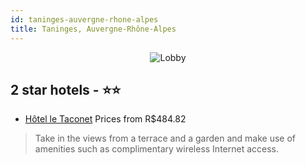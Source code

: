 ```yaml
---
id: taninges-auvergne-rhone-alpes
title: Taninges, Auvergne-Rhône-Alpes
---
```


<center><img src="https://i.travelapi.com/hotels/17000000/16720000/16710600/16710569/aa5403b4_z.jpg" alt="Lobby" /></center>


##  2 star hotels - ⭐️⭐️

-    [Hôtel le Taconet](https://us.hurb.com/hotels/taninges/hotel-le-taconet-JNP-JP02144N?cmp=18055) Prices from R$484.82
   > Take in the views from a terrace and a garden and make use of amenities such as complimentary wireless Internet access.
